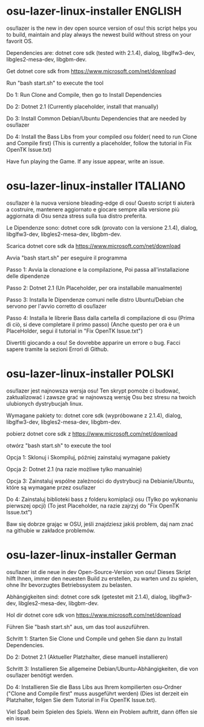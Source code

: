 # osu-lazer-linux-installer ENGLISH

osu!lazer is the new in dev open source version of osu!
this script helps you to build, maintain and play always the newest build without
stress on your favorit OS.


Dependencies are: dotnet core sdk (tested with 2.1.4), dialog, libglfw3-dev, libgles2-mesa-dev, libgbm-dev.

Get dotnet core sdk from https://www.microsoft.com/net/download

Run "bash start.sh" to execute the tool

Do 1: Run Clone and Compile, then go to Install Dependencies

Do 2: Dotnet 2.1 (Currently placeholder, install that manually)

Do 3: Install Common Debian/Ubuntu Dependencies that are needed by osu!lazer

Do 4: Install the Bass Libs from your compiled osu folder( need to run Clone and Compile first) (This is currently a placeholder, follow the tutorial in Fix OpenTK Issue.txt)

Have fun playing the Game. If any issue appear, write an issue.

# osu-lazer-linux-installer ITALIANO

osu!lazer è la nuova versione bleading-edge di osu!
Questo script ti aiuterà a costruire, mantenere aggiornato e giocare sempre alla versione più aggiornata di Osu senza stress sulla tua distro preferita.


Le Dipendenze sono: dotnet core sdk (provato con la versione 2.1.4), dialog, libglfw3-dev, libgles2-mesa-dev, libgbm-dev.

Scarica dotnet core sdk da https://www.microsoft.com/net/download

Avvia "bash start.sh" per eseguire il programma

Passo 1: Avvia la clonazione e la compilazione, Poi passa all'installazione delle dipendenze

Passo 2: Dotnet 2.1 (Un Placeholder, per ora installabile manualmente)

Passo 3: Installa le Dipendenze comuni nelle distro Ubuntu/Debian che servono per l'avvio corretto di osu!lazer

Passo 4: Installa le librerie Bass dalla cartella di compilazione di osu (Prima di ciò, si deve completare il primo passo) (Anche questo per ora è un PlaceHolder, segui il tutorial in "Fix OpenTK Issue.txt")

Divertiti giocando a osu! Se dovrebbe apparire un errore o bug. Facci sapere tramite la sezioni Errori di Github.

# osu-lazer-linux-installer POLSKI

osu!lazer jest najnowsza wersja osu!
Ten skrypt pomoże ci budować, zaktualizować i zawsze grać w najnowszą wersję Osu bez stresu na twoich ulubionych dystrybucjah linux.

Wymagane pakiety to: dotnet core sdk (wypróbowane z 2.1.4), dialog, libglfw3-dev, libgles2-mesa-dev, libgbm-dev.

pobierz dotnet core sdk z https://www.microsoft.com/net/download

otwórz "bash start.sh" to execute the tool

Opcja 1: Sklonuj i Skompiluj, później zainstaluj wymagane pakiety

Opcja 2: Dotnet 2.1 (na razie możliwe tylko manualnie)

Opcja 3: Zainstaluj wspólne zależności do dystrybucji na Debianie/Ubuntu, które są wymagane przez osu!lazer

Do 4: Zainstaluj biblioteki bass z folderu komiplacji osu (Tylko po wykonaniu pierwszej opcji) (To jest Placeholder, na razie zajrzyj do "Fix OpenTK Issue.txt")

Baw się dobrze grając w OSU, jeśli znajdziesz jakiś problem, daj nam znać na githubie w zakładce problemów.

# osu-lazer-linux-installer German

osu!lazer ist die neue in dev Open-Source-Version von osu! Dieses Skript hilft Ihnen, immer den neuesten Build zu erstellen, zu warten und zu spielen, ohne Ihr bevorzugtes Betriebssystem zu belasten.

Abhängigkeiten sind: dotnet core sdk (getestet mit 2.1.4), dialog, libglfw3-dev, libgles2-mesa-dev, libgbm-dev.

Hol dir dotnet core sdk von https://www.microsoft.com/net/download

Führen Sie "bash start.sh" aus, um das tool auszuführen.

Schritt 1: Starten Sie Clone und Compile und gehen Sie dann zu Install Dependencies.

Do 2: Dotnet 2.1 (Aktueller Platzhalter, diese manuell installieren)

Schritt 3: Installieren Sie allgemeine Debian/Ubuntu-Abhängigkeiten, die von osu!lazer benötigt werden.

Do 4: Installieren Sie die Bass Libs aus Ihrem kompilierten osu-Ordner ("Clone and Compile first" muss ausgeführt werden) (Dies ist derzeit ein Platzhalter, folgen Sie dem Tutorial in Fix OpenTK Issue.txt).

Viel Spaß beim Spielen des Spiels. Wenn ein Problem auftritt, dann öffen sie ein issue.
